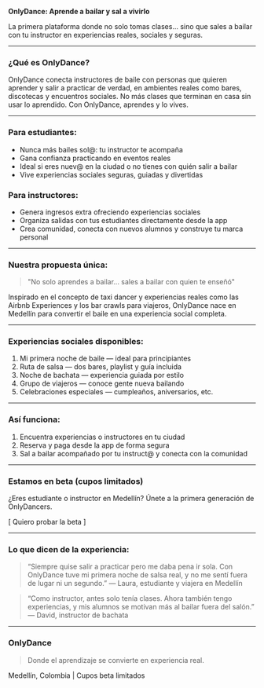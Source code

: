 
**OnlyDance: Aprende a bailar y sal a vivirlo**

La primera plataforma donde no solo tomas clases... sino que sales a bailar con tu instructor en experiencias reales, sociales y seguras.

---

### ¿Qué es OnlyDance?

OnlyDance conecta instructores de baile con personas que quieren aprender y salir a practicar de verdad, en ambientes reales como bares, discotecas y encuentros sociales. No más clases que terminan en casa sin usar lo aprendido. Con OnlyDance, aprendes y lo vives.

---

### Para estudiantes:

* Nunca más bailes sol@: tu instructor te acompaña
* Gana confianza practicando en eventos reales
* Ideal si eres nuev@ en la ciudad o no tienes con quién salir a bailar
* Vive experiencias sociales seguras, guiadas y divertidas

### Para instructores:

* Genera ingresos extra ofreciendo experiencias sociales
* Organiza salidas con tus estudiantes directamente desde la app
* Crea comunidad, conecta con nuevos alumnos y construye tu marca personal

---

### Nuestra propuesta única:

> "No solo aprendes a bailar... sales a bailar con quien te enseñó"

Inspirado en el concepto de taxi dancer y experiencias reales como las Airbnb Experiences y los bar crawls para viajeros, OnlyDance nace en Medellín para convertir el baile en una experiencia social completa.

---

### Experiencias sociales disponibles:

1. Mi primera noche de baile — ideal para principiantes
2. Ruta de salsa — dos bares, playlist y guía incluida
3. Noche de bachata — experiencia guiada por estilo
4. Grupo de viajeros — conoce gente nueva bailando
5. Celebraciones especiales — cumpleaños, aniversarios, etc.

---

### Así funciona:

1. Encuentra experiencias o instructores en tu ciudad
2. Reserva y paga desde la app de forma segura
3. Sal a bailar acompañado por tu instruct@ y conecta con la comunidad

---

### Estamos en beta (cupos limitados)

¿Eres estudiante o instructor en Medellín? Únete a la primera generación de OnlyDancers.

\[ Quiero probar la beta ]

---

### Lo que dicen de la experiencia:

> “Siempre quise salir a practicar pero me daba pena ir sola. Con OnlyDance tuve mi primera noche de salsa real, y no me sentí fuera de lugar ni un segundo.”
> — Laura, estudiante y viajera en Medellín

> “Como instructor, antes solo tenía clases. Ahora también tengo experiencias, y mis alumnos se motivan más al bailar fuera del salón.”
> — David, instructor de bachata

---

### OnlyDance

> Donde el aprendizaje se convierte en experiencia real.

  Medellín, Colombia  |  Cupos beta limitados
